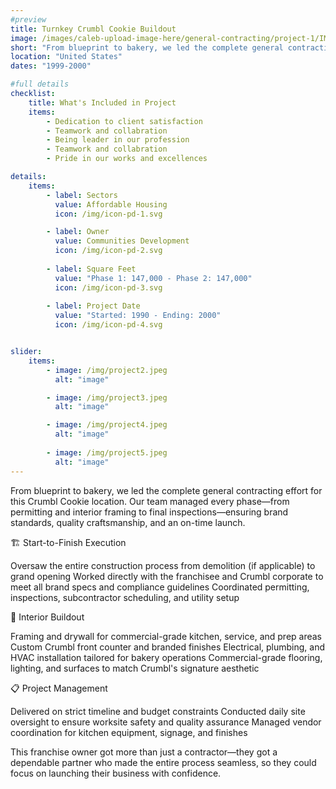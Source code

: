 ```yaml
---
#preview
title: Turnkey Crumbl Cookie Buildout
image: /images/caleb-upload-image-here/general-contracting/project-1/IMG_0076.jpeg
short: "From blueprint to bakery, we led the complete general contracting effort for this Crumbl Cookie location. Our team managed every phase—from permitting and interior framing to final inspections—ensuring brand standards, quality craftsmanship, and an on-time launch."
location: "United States"
dates: "1999-2000"

#full details
checklist:
    title: What's Included in Project
    items:
        - Dedication to client satisfaction
        - Teamwork and collabration
        - Being leader in our profession
        - Teamwork and collabration
        - Pride in our works and excellences

details:
    items:
        - label: Sectors
          value: Affordable Housing
          icon: /img/icon-pd-1.svg

        - label: Owner
          value: Communities Development
          icon: /img/icon-pd-2.svg
        
        - label: Square Feet
          value: "Phase 1: 147,000 - Phase 2: 147,000"
          icon: /img/icon-pd-3.svg
        
        - label: Project Date
          value: "Started: 1990 - Ending: 2000"
          icon: /img/icon-pd-4.svg


slider: 
    items:
        - image: /img/project2.jpeg
          alt: "image"

        - image: /img/project3.jpeg
          alt: "image"

        - image: /img/project4.jpeg
          alt: "image"
        
        - image: /img/project5.jpeg
          alt: "image"
---
```


From blueprint to bakery, we led the complete general contracting effort for this Crumbl Cookie location. Our team managed every phase—from permitting and interior framing to final inspections—ensuring brand standards, quality craftsmanship, and an on-time launch.

🏗️ Start-to-Finish Execution

Oversaw the entire construction process from demolition (if applicable) to grand opening
Worked directly with the franchisee and Crumbl corporate to meet all brand specs and compliance guidelines
Coordinated permitting, inspections, subcontractor scheduling, and utility setup

🧱 Interior Buildout

Framing and drywall for commercial-grade kitchen, service, and prep areas
Custom Crumbl front counter and branded finishes
Electrical, plumbing, and HVAC installation tailored for bakery operations
Commercial-grade flooring, lighting, and surfaces to match Crumbl's signature aesthetic

📋 Project Management

Delivered on strict timeline and budget constraints
Conducted daily site oversight to ensure worksite safety and quality assurance
Managed vendor coordination for kitchen equipment, signage, and finishes

This franchise owner got more than just a contractor—they got a dependable partner who made the entire process seamless, so they could focus on launching their business with confidence.